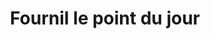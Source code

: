 ---
title: "Fournil le point du jour"
url: /valencin/fournil-le-point-du-jour/
shop: boulangerie
---